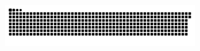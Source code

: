 <picture>
  <source media="(prefers-color-scheme: dark)" srcset="https://raw.githubusercontent.com/MarineHakobyan/MarineHakobyan/4543343480eeeb505672044e2132c96a24cc2280/github-contribution-grid-snake-dark.svg" />
  <source media="(prefers-color-scheme: light)" srcset="https://raw.githubusercontent.com/MarineHakobyan/MarineHakobyan/4543343480eeeb505672044e2132c96a24cc2280/github-contribution-grid-snake.svg" />
  <img alt="github-snake" src="https://raw.githubusercontent.com/MarineHakobyan/MarineHakobyan/4543343480eeeb505672044e2132c96a24cc2280/github-contribution-grid-snake-dark.svg" />
</picture>
